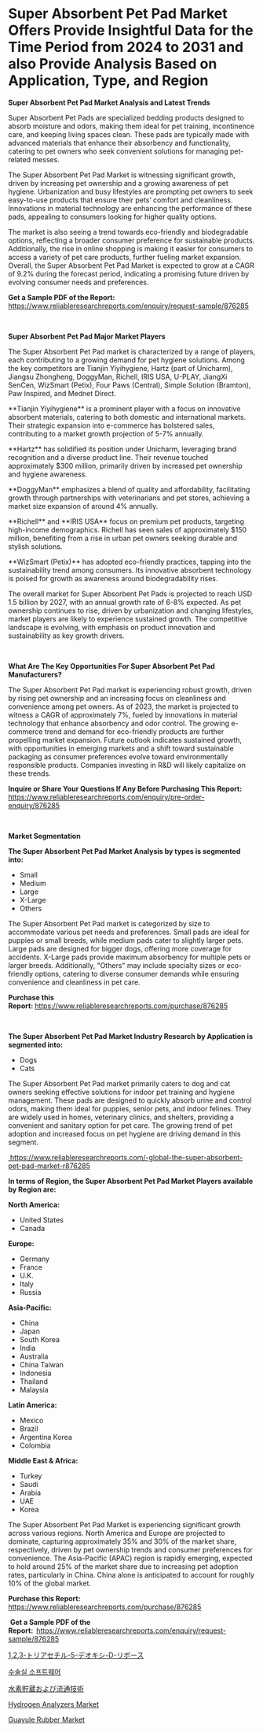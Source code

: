 <p><h1>Super Absorbent Pet Pad Market Offers Provide Insightful Data for the Time Period from 2024 to 2031 and also Provide Analysis Based on Application, Type, and Region</h1></p><p><strong>Super Absorbent Pet Pad Market Analysis and Latest Trends</strong></p>
<p><p>Super Absorbent Pet Pads are specialized bedding products designed to absorb moisture and odors, making them ideal for pet training, incontinence care, and keeping living spaces clean. These pads are typically made with advanced materials that enhance their absorbency and functionality, catering to pet owners who seek convenient solutions for managing pet-related messes.</p><p>The Super Absorbent Pet Pad Market is witnessing significant growth, driven by increasing pet ownership and a growing awareness of pet hygiene. Urbanization and busy lifestyles are prompting pet owners to seek easy-to-use products that ensure their pets’ comfort and cleanliness. Innovations in material technology are enhancing the performance of these pads, appealing to consumers looking for higher quality options.</p><p>The market is also seeing a trend towards eco-friendly and biodegradable options, reflecting a broader consumer preference for sustainable products. Additionally, the rise in online shopping is making it easier for consumers to access a variety of pet care products, further fueling market expansion. Overall, the Super Absorbent Pet Pad Market is expected to grow at a CAGR of 9.2% during the forecast period, indicating a promising future driven by evolving consumer needs and preferences.</p></p>
<p><strong>Get a Sample PDF of the Report:&nbsp;</strong> <a href="https://www.reliableresearchreports.com/enquiry/request-sample/876285">https://www.reliableresearchreports.com/enquiry/request-sample/876285</a></p>
<p>&nbsp;</p>
<p><strong>Super Absorbent Pet Pad Major Market Players</strong></p>
<p><p>The Super Absorbent Pet Pad market is characterized by a range of players, each contributing to a growing demand for pet hygiene solutions. Among the key competitors are Tianjin Yiyihygiene, Hartz (part of Unicharm), Jiangsu Zhongheng, DoggyMan, Richell, IRIS USA, U-PLAY, JiangXi SenCen, WizSmart (Petix), Four Paws (Central), Simple Solution (Bramton), Paw Inspired, and Mednet Direct.</p><p>**Tianjin Yiyihygiene** is a prominent player with a focus on innovative absorbent materials, catering to both domestic and international markets. Their strategic expansion into e-commerce has bolstered sales, contributing to a market growth projection of 5-7% annually.</p><p>**Hartz** has solidified its position under Unicharm, leveraging brand recognition and a diverse product line. Their revenue touched approximately $300 million, primarily driven by increased pet ownership and hygiene awareness. </p><p>**DoggyMan** emphasizes a blend of quality and affordability, facilitating growth through partnerships with veterinarians and pet stores, achieving a market size expansion of around 4% annually.</p><p>**Richell** and **IRIS USA** focus on premium pet products, targeting high-income demographics. Richell has seen sales of approximately $150 million, benefiting from a rise in urban pet owners seeking durable and stylish solutions.</p><p>**WizSmart (Petix)** has adopted eco-friendly practices, tapping into the sustainability trend among consumers. Its innovative absorbent technology is poised for growth as awareness around biodegradability rises. </p><p>The overall market for Super Absorbent Pet Pads is projected to reach USD 1.5 billion by 2027, with an annual growth rate of 6-8% expected. As pet ownership continues to rise, driven by urbanization and changing lifestyles, market players are likely to experience sustained growth. The competitive landscape is evolving, with emphasis on product innovation and sustainability as key growth drivers.</p></p>
<p>&nbsp;</p>
<p><strong>What Are The Key Opportunities For Super Absorbent Pet Pad Manufacturers?</strong></p>
<p><p>The Super Absorbent Pet Pad market is experiencing robust growth, driven by rising pet ownership and an increasing focus on cleanliness and convenience among pet owners. As of 2023, the market is projected to witness a CAGR of approximately 7%, fueled by innovations in material technology that enhance absorbency and odor control. The growing e-commerce trend and demand for eco-friendly products are further propelling market expansion. Future outlook indicates sustained growth, with opportunities in emerging markets and a shift toward sustainable packaging as consumer preferences evolve toward environmentally responsible products. Companies investing in R&D will likely capitalize on these trends.</p></p>
<p><strong>Inquire or Share Your Questions If Any Before Purchasing This Report:</strong> <a href="https://www.reliableresearchreports.com/enquiry/pre-order-enquiry/876285">https://www.reliableresearchreports.com/enquiry/pre-order-enquiry/876285</a></p>
<p>&nbsp;</p>
<p><strong>Market Segmentation</strong></p>
<p><strong>The Super Absorbent Pet Pad Market Analysis by types is segmented into:</strong></p>
<p><ul><li>Small</li><li>Medium</li><li>Large</li><li>X-Large</li><li>Others</li></ul></p>
<p><p>The Super Absorbent Pet Pad market is categorized by size to accommodate various pet needs and preferences. Small pads are ideal for puppies or small breeds, while medium pads cater to slightly larger pets. Large pads are designed for bigger dogs, offering more coverage for accidents. X-Large pads provide maximum absorbency for multiple pets or larger breeds. Additionally, "Others" may include specialty sizes or eco-friendly options, catering to diverse consumer demands while ensuring convenience and cleanliness in pet care.</p></p>
<p><strong>Purchase this Report:&nbsp;</strong><a href="https://www.reliableresearchreports.com/purchase/876285">https://www.reliableresearchreports.com/purchase/876285</a></p>
<p>&nbsp;</p>
<p><strong>The Super Absorbent Pet Pad Market Industry Research by Application is segmented into:</strong></p>
<p><ul><li>Dogs</li><li>Cats</li></ul></p>
<p><p>The Super Absorbent Pet Pad market primarily caters to dog and cat owners seeking effective solutions for indoor pet training and hygiene management. These pads are designed to quickly absorb urine and control odors, making them ideal for puppies, senior pets, and indoor felines. They are widely used in homes, veterinary clinics, and shelters, providing a convenient and sanitary option for pet care. The growing trend of pet adoption and increased focus on pet hygiene are driving demand in this segment.</p></p>
<p><a href="https://www.reliableresearchreports.com/-global-the-super-absorbent-pet-pad-market-r876285">&nbsp;https://www.reliableresearchreports.com/-global-the-super-absorbent-pet-pad-market-r876285</a></p>
<p><strong>In terms of Region, the Super Absorbent Pet Pad Market Players available by Region are:</strong></p>
<p>
    <p> <strong> North America: </strong>
        <ul>
            <li>United States</li>
            <li>Canada</li>
        </ul>
        </p> 
    <p> <strong> Europe: </strong>
        <ul>
            <li>Germany</li>
            <li>France</li>
            <li>U.K.</li>
            <li>Italy</li>
            <li>Russia</li>
        </ul>
        </p> 
    <p> <strong> Asia-Pacific: </strong>
        <ul>
            <li>China</li>
            <li>Japan</li>
            <li>South Korea</li>
            <li>India</li>
            <li>Australia</li>
            <li>China Taiwan</li>
            <li>Indonesia</li>
            <li>Thailand</li>
            <li>Malaysia</li>
        </ul>
        </p> 
    <p> <strong> Latin America: </strong>
        <ul>
            <li>Mexico</li>
            <li>Brazil</li>
            <li>Argentina Korea</li>
            <li>Colombia</li>
        </ul>
        </p> 
    <p> <strong> Middle East & Africa: </strong>
        <ul>
            <li>Turkey</li>
            <li>Saudi</li>
            <li>Arabia</li>
            <li>UAE</li>
            <li>Korea</li>
        </ul>
    </p>
    </p>
<p><p>The Super Absorbent Pet Pad Market is experiencing significant growth across various regions. North America and Europe are projected to dominate, capturing approximately 35% and 30% of the market share, respectively, driven by pet ownership trends and consumer preferences for convenience. The Asia-Pacific (APAC) region is rapidly emerging, expected to hold around 25% of the market share due to increasing pet adoption rates, particularly in China. China alone is anticipated to account for roughly 10% of the global market.</p></p>
<p><strong>Purchase this Report: </strong><a href="https://www.reliableresearchreports.com/purchase/876285">https://www.reliableresearchreports.com/purchase/876285</a></p>
<p>&nbsp;<strong>Get a Sample PDF of the Report:&nbsp;&nbsp;</strong><a href="https://www.reliableresearchreports.com/enquiry/request-sample/876285">https://www.reliableresearchreports.com/enquiry/request-sample/876285</a></p>
<p><strong></strong></p>
<p><p><a href="https://medium.com/@sashabeier2023/1-2-3-triacetyl-5-deoxy-d-ribose-market-%E3%81%AF-%E3%82%B3%E3%82%B9%E3%83%88%E7%AE%A1%E7%90%86%E3%81%A8%E5%8A%B9%E7%8E%87%E5%90%91%E4%B8%8A%E3%82%92%E5%84%AA%E5%85%88%E3%81%97%E3%81%BE%E3%81%99-%E3%81%95%E3%82%89%E3%81%AB-%E5%A0%B1%E5%91%8A%E6%9B%B8%E3%81%AF%E5%B8%82%E5%A0%B4%E3%81%AE%E9%9C%80%E8%A6%81%E9%9D%A2%E3%81%A8%E4%BE%9B%E7%B5%A6%E9%9D%A2%E3%81%AE%E4%B8%A1%E6%96%B9%E3%82%92%E3%82%AB%E3%83%90%E3%83%BC%E3%81%97%E3%81%A6%E3%81%84%E3%81%BE%E3%81%99-996c1ec727f8">1,2,3-トリアセチル-5-デオキシ-D-リボース</a></p><p><a href="https://medium.com/@terina.1/%EA%B8%80%EB%A1%9C%EB%B2%8C-%EC%88%98%EC%88%A0%EC%8B%A4-%EC%86%8C%ED%94%84%ED%8A%B8%EC%9B%A8%EC%96%B4-%EC%8B%9C%EC%9E%A5-%ED%8A%B8%EB%A0%8C%EB%93%9C-%EC%98%88%EC%B8%A1-%EB%B0%8F-%EC%8B%9C%EC%9E%A5-%EC%A0%84%EB%9E%B5-%EB%B6%84%EC%84%9D-2024-2031-4a3b0cb35657">수술실 소프트웨어</a></p><p><a href="https://medium.com/@sashabeier2023/hydrogen-storage-and-distribution-technology-d5bb910eb74f">水素貯蔵および流通技術</a></p><p><a href="https://medium.com/@jglymphftf/the-global-hydrogen-analyzers-market-is-projected-to-experience-an-annual-growth-rate-of-14-5-9f3301732a10">Hydrogen Analyzers Market</a></p><p><a href="https://issuu.com/reportprime-2/docs/guayule-rubber-market-size-2030.ppt_68d10f7005ce42">Guayule Rubber Market</a></p></p>
